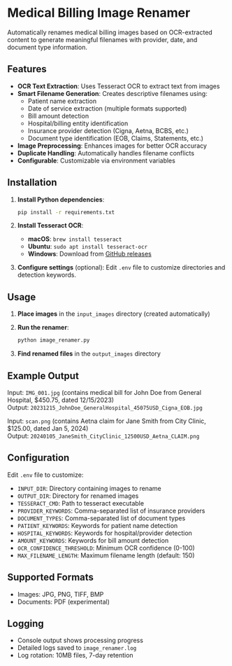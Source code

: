 # Medical Billing Image Renamer

Automatically renames medical billing images based on OCR-extracted content to generate meaningful filenames with provider, date, and document type information.

## Features

- **OCR Text Extraction**: Uses Tesseract OCR to extract text from images
- **Smart Filename Generation**: Creates descriptive filenames using:
  - Patient name extraction
  - Date of service extraction (multiple formats supported)
  - Bill amount detection
  - Hospital/billing entity identification
  - Insurance provider detection (Cigna, Aetna, BCBS, etc.)
  - Document type identification (EOB, Claims, Statements, etc.)
- **Image Preprocessing**: Enhances images for better OCR accuracy
- **Duplicate Handling**: Automatically handles filename conflicts
- **Configurable**: Customizable via environment variables

## Installation

1. **Install Python dependencies**:
   ```bash
   pip install -r requirements.txt
   ```

2. **Install Tesseract OCR**:
   - **macOS**: `brew install tesseract`
   - **Ubuntu**: `sudo apt install tesseract-ocr`
   - **Windows**: Download from [GitHub releases](https://github.com/UB-Mannheim/tesseract/wiki)

3. **Configure settings** (optional):
   Edit `.env` file to customize directories and detection keywords.

## Usage

1. **Place images** in the `input_images` directory (created automatically)

2. **Run the renamer**:
   ```bash
   python image_renamer.py
   ```

3. **Find renamed files** in the `output_images` directory

## Example Output

Input: `IMG_001.jpg` (contains medical bill for John Doe from General Hospital, $450.75, dated 12/15/2023)  
Output: `20231215_JohnDoe_GeneralHospital_45075USD_Cigna_EOB.jpg`

Input: `scan.png` (contains Aetna claim for Jane Smith from City Clinic, $125.00, dated Jan 5, 2024)  
Output: `20240105_JaneSmith_CityClinic_12500USD_Aetna_CLAIM.png`

## Configuration

Edit `.env` file to customize:

- `INPUT_DIR`: Directory containing images to rename
- `OUTPUT_DIR`: Directory for renamed images  
- `TESSERACT_CMD`: Path to tesseract executable
- `PROVIDER_KEYWORDS`: Comma-separated list of insurance providers
- `DOCUMENT_TYPES`: Comma-separated list of document types
- `PATIENT_KEYWORDS`: Keywords for patient name detection
- `HOSPITAL_KEYWORDS`: Keywords for hospital/provider detection
- `AMOUNT_KEYWORDS`: Keywords for bill amount detection
- `OCR_CONFIDENCE_THRESHOLD`: Minimum OCR confidence (0-100)
- `MAX_FILENAME_LENGTH`: Maximum filename length (default: 150)

## Supported Formats

- Images: JPG, PNG, TIFF, BMP
- Documents: PDF (experimental)

## Logging

- Console output shows processing progress
- Detailed logs saved to `image_renamer.log`
- Log rotation: 10MB files, 7-day retention


